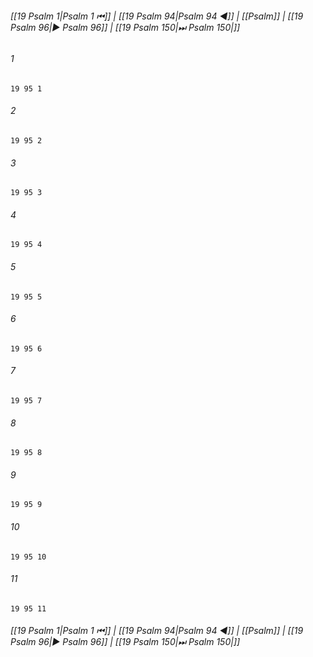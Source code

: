 
###### [[19 Psalm 1|Psalm 1 ⏮]] | [[19 Psalm 94|Psalm 94 ◀]] | [[Psalm]] | [[19 Psalm 96|▶ Psalm 96]] | [[19 Psalm 150|⏭ Psalm 150|]]

###### 1
``` verse
19 95 1 
```
###### 2
``` verse
19 95 2 
```
###### 3
``` verse
19 95 3 
```
###### 4
``` verse
19 95 4 
```
###### 5
``` verse
19 95 5 
```
###### 6
``` verse
19 95 6 
```
###### 7
``` verse
19 95 7 
```
###### 8
``` verse
19 95 8 
```
###### 9
``` verse
19 95 9 
```
###### 10
``` verse
19 95 10 
```
###### 11
``` verse
19 95 11 
```

###### [[19 Psalm 1|Psalm 1 ⏮]] | [[19 Psalm 94|Psalm 94 ◀]] | [[Psalm]] | [[19 Psalm 96|▶ Psalm 96]] | [[19 Psalm 150|⏭ Psalm 150|]]

